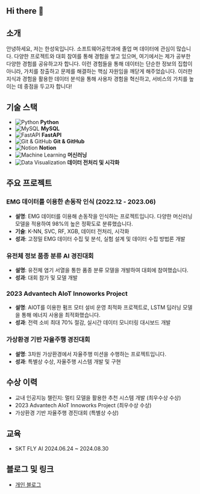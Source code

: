 ## Hi there 👋
## 소개
안녕하세요, 저는 한성욱입니다. 소프트웨어공학과에 졸업 며 데이터에 관심이 많습니다. 다양한 프로젝트와 대회 참여를 통해 경험을 쌓고 있으며, 여기에서는 제가 공부한 다양한 경험를 공유하고자 합니다. 이런 경험들을 통해 데이터는 단순한 정보의 집합이 아니라, 가치를 창출하고 문제를 해결하는 핵심 자원임을 깨닫게 해주었습니다. 이러한 지식과 경험을 활용한 데이터 분석을 통해 사용자 경험을 혁신하고, 서비스의 가치를 높이는 데 중점을 두고자 합니다!

## 기술 스택
- ![Python](https://img.shields.io/badge/Python-3776AB?style=for-the-badge&logo=python&logoColor=white) **Python**
- ![MySQL](https://img.shields.io/badge/MySQL-00758F?style=for-the-badge&logo=mysql&logoColor=white) **MySQL**
- ![FastAPI](https://img.shields.io/badge/FastAPI-009688?style=for-the-badge&logo=fastapi&logoColor=white) **FastAPI**
- ![Git & GitHub](https://img.shields.io/badge/GitHub-181717?style=for-the-badge&logo=github&logoColor=white) **Git & GitHub**
- ![Notion](https://img.shields.io/badge/Notion-000000?style=for-the-badge&logo=notion&logoColor=white) **Notion**
- ![Machine Learning](https://img.shields.io/badge/Machine%20Learning-4CAF50?style=for-the-badge&logo=tensorflow&logoColor=white) **머신러닝**
- ![Data Visualization](https://img.shields.io/badge/Data%20Visualization-FFD700?style=for-the-badge&logo=databricks&logoColor=white) **데이터 전처리 및 시각화**

## 주요 프로젝트
### EMG 데이터를 이용한 손동작 인식 (2022.12 - 2023.06)
- **설명**: EMG 데이터를 이용해 손동작을 인식하는 프로젝트입니다. 다양한 머신러닝 모델을 적용하여 98%의 높은 정확도로 분류했습니다.
- **기술**: K-NN, SVC, RF, XGB, 데이터 전처리, 시각화
- **성과**: 고정밀 EMG 데이터 수집 및 분석, 실험 설계 및 데이터 수집 방법론 개발

### 유전체 정보 품종 분류 AI 경진대회
- **설명**: 유전체 염기 서열을 통한 품종 분류 모델을 개발하여 대회에 참여했습니다.
- **성과**: 대회 참가 및 모델 개발

### 2023 Advantech AIoT Innoworks Project
- **설명**: AIOT를 이용한 펌프 모터 설비 운영 최적화 프로젝트로, LSTM 딥러닝 모델을 통해 에너지 사용을 최적화했습니다.
- **성과**: 전력 소비 최대 70% 절감, 실시간 데이터 모니터링 대시보드 개발

### 가상환경 기반 자율주행 경진대회
- **설명**: 3차원 가상환경에서 자율주행 미션을 수행하는 프로젝트입니다.
- **성과**: 특별상 수상, 자율주행 시스템 개발 및 구현

## 수상 이력
- 교내 인공지능 챌린지: 멀티 모델을 활용한 추천 시스템 개발 (최우수상 수상)
- 2023 Advantech AIoT Innoworks Project (최우수상 수상)
- 가상환경 기반 자율주행 경진대회 (특별상 수상)

## 교육
- SKT FLY AI
2024.06.24 ~ 2024.08.30

## 블로그 및 링크
- [개인 블로그](https://dev-studyingblog.tistory.com/)


